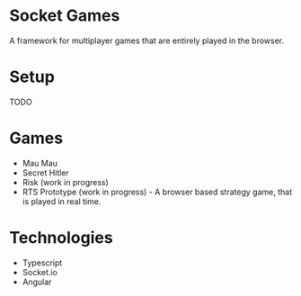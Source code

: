 ﻿# Socket Games
A framework for multiplayer games that are entirely played in the browser.

# Setup
TODO

# Games
- Mau Mau
- Secret Hitler
- Risk (work in progress)
- RTS Prototype (work in progress) - A browser based strategy game, that is played in real time.


# Technologies
- Typescript
- Socket.io
- Angular


